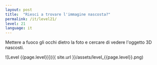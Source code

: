 ```yaml
---
layout: post
title:  "Riesci a trovare l'immagine nascosta?"
permalink: /it/level21/
level: 21
language: it
---
```

Mettere a fuoco gli occhi dietro la foto e cercare di vedere l'oggetto 3D nascosti.

![Level {{page.level}}]({{ site.url }}/assets/level_{{page.level}}.png)
